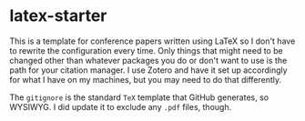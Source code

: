 # latex-starter
This is a template for conference papers written using LaTeX so I don't have to rewrite the configuration every time. Only things that might need to be changed other than whatever packages you do or don't want to use is the path for your citation manager. I use Zotero and have it set up accordingly for what I have on my machines, but you may need to do that differently.

The `gitignore` is the standard `TeX` template that GitHub generates, so WYSIWYG. I did update it to exclude any `.pdf` files, though.
